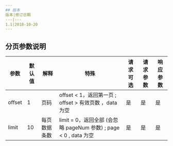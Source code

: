 ```yaml
---
## 版本
版本|修订日期
---|---
1.1|2018-10-20
---
```


## 分页参数说明

| 参数     | 默认值 | 解释         | 特殊                                                         | 请求可选 |请求参数|响应参数|
| -------- | ------ | ------------ | ------------------------------------------------------------ | ---- |----|----|
| offset  | 1      | 页码         | offset < 1，返回第一页 ; offset > 有效页数 ，data 为空     | 是   |是|是|
| limit | 10     | 每页数据条数 | limit = 0，返回全部 (会忽略 pageNum 参数) ; page < 0 , data 为空 | 是   |是|是|
